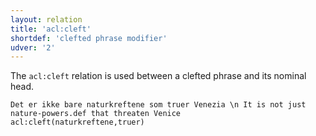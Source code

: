 ```yaml
---
layout: relation
title: 'acl:cleft'
shortdef: 'clefted phrase modifier'
udver: '2'
---
```


The `acl:cleft` relation is used between a clefted phrase and its nominal head.

~~~ sdparse
Det er ikke bare naturkreftene som truer Venezia \n It is not just nature-powers.def that threaten Venice
acl:cleft(naturkreftene,truer)
~~~
<!-- Interlanguage links updated Po 6. listopadu 2023, 21:42:15 CET -->
